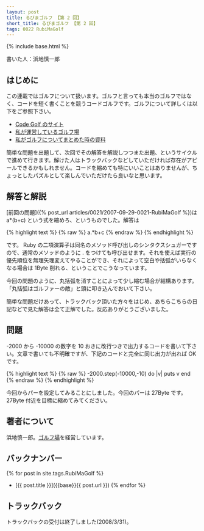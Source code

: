 ```yaml
---
layout: post
title: るびまゴルフ 【第 2 回】
short_title: るびまゴルフ 【第 2 回】
tags: 0022 RubiMaGolf
---
```

{% include base.html %}


書いた人：浜地慎一郎

## はじめに

この連載ではゴルフについて扱います。ゴルフと言っても本当のゴルフではなく、コードを短く書くことを競うコードゴルフです。ゴルフについて詳しくは以下をご参照下さい。

* [Code Golf のサイト](http://codegolf.com/)
* [私が運営しているゴルフ場](http://golf.shinh.org/)
* [私がゴルフについてまとめた時の資料](http://shinh.skr.jp/dat_dir/golf_prosym.pdf)


簡単な問題を出題して、次回でその解答を解説しつつまた出題、というサイクルで進めて行きます。解けた人はトラックバックなどしていただければ存在がアピールできるかもしれません。コードを縮めても特にいいことはありませんが、ちょっとしたパズルとして楽しんでいただけたら良いなと思います。

## 解答と解説

[前回の問題]({% post_url articles/0021/2007-09-29-0021-RubiMaGolf %})は a*(b+c) という式を縮めろ、というものでした。解答は

{% highlight text %}
{% raw %}
a.*b+c
{% endraw %}
{% endhighlight %}


です。 Ruby の二項演算子は同名のメソッド呼び出しのシンタクスシュガーですので、通常のメソッドのように . をつけても呼び出せます。それを使えば実行の優先順位を無理矢理変えてやることができ、それによって空白や括弧がいらなくなる場合は 1Byte 削れる、ということでこうなっています。

今回の問題のように、丸括弧を消すことによって少し縮む場合が結構あります。「丸括弧はゴルファーの敵」と頭に叩き込んでおいて下さい。

簡単な問題だけあって、トラックバック頂いた方々をはじめ、あちらこちらの日記などで見た解答は全て正解でした。反応ありがとうございました。

## 問題

-2000 から -10000 の数字を 10 おきに改行つきで出力するコードを書いて下さい。文章で書いても不明確ですが、下記のコードと完全に同じ出力が出れば OK です。

{% highlight text %}
{% raw %}
-2000.step(-10000,-10) do |v|
  puts v
end
{% endraw %}
{% endhighlight %}


今回からパーを設定してみることにしました。今回のパーは 27Byte です。 27Byte 付近を目標に縮めてみてください。

## 著者について

浜地慎一郎。[ゴルフ場](http://golf.shinh.org/)を経営しています。

## バックナンバー

{% for post in site.tags.RubiMaGolf %}
  - [{{ post.title }}]({{base}}{{ post.url }})
{% endfor %}

## トラックバック

トラックバックの受付は終了しました(2008/3/31)。


